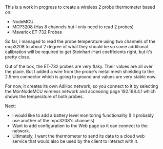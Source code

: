 This is a work in progress to create a wireless 2 probe thermometer based on:
- NodeMCU
- MCP3208 (Has 8 channels but I only need to read 2 probes)
- Maverick ET-732 Probes 

So far, I managed to read the probe temperature using two channels of the mcp3208 to about 2 degree of what they should be so some additional calibration will be required to get Steinhart-Hart coefficients right, but it's pretty close.

Out of the box, the ET-732 probes are very flaky. Their values are all over the place. But I added a wire from the probe's metal mesh shielding to the 2.5mm connector which is going to ground and values are very stable now. 

For now, it creates its own AdHoc network, so you connect to it by selecting the MonNodeMCU wireless network and accessing page 192.168.4.1 which shows the temperature of both probes.

Next:
- I would like to add a battery level monitoring functionality (I'll probably use another of the mpc3208's channels)
- Want to add configuration to the Web page so it can connect to the network.
- Ultimately, I want the thermometer to send its data to a cloud web service that would also be used by the client to interact with it.